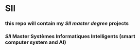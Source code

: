 # SII

### this repo will contain my *SII master degree* projects 
### *SII* Master Systèmes Informatiques Intelligents  (smart computer system and AI)
